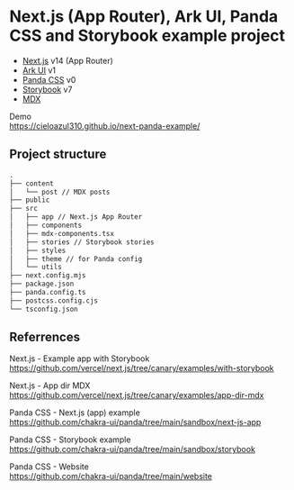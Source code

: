 # Next.js (App Router), Ark UI, Panda CSS and Storybook example project

- [Next.js] v14 (App Router)
- [Ark UI] v1
- [Panda CSS] v0
- [Storybook] v7
- [MDX]

Demo  
<https://cieloazul310.github.io/next-panda-example/>

## Project structure

```txt
.
├── content
│   └── post // MDX posts
├── public
├── src
│   ├── app // Next.js App Router 
│   ├── components
│   ├── mdx-components.tsx
│   ├── stories // Storybook stories
│   ├── styles
│   ├── theme // for Panda config
│   └── utils
├── next.config.mjs
├── package.json
├── panda.config.ts
├── postcss.config.cjs
└── tsconfig.json
```

## Referrences

Next.js - Example app with Storybook  
<https://github.com/vercel/next.js/tree/canary/examples/with-storybook>

Next.js - App dir MDX  
<https://github.com/vercel/next.js/tree/canary/examples/app-dir-mdx>

Panda CSS - Next.js (app) example  
<https://github.com/chakra-ui/panda/tree/main/sandbox/next-js-app>

Panda CSS - Storybook example  
<https://github.com/chakra-ui/panda/tree/main/sandbox/storybook>

Panda CSS - Website  
<https://github.com/chakra-ui/panda/tree/main/website>

[Next.js]: https://nextjs.org/
[Ark UI]: https://ark-ui.com/
[Panda CSS]: https://panda-css.com/
[Storybook]: https://storybook.js.org/
[MDX]: https://mdxjs.com/
